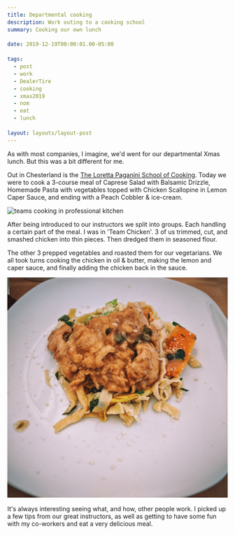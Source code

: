 ```yaml
---
title: Departmental cooking
description: Work outing to a cooking school
summary: Cooking our own lunch

date: 2019-12-19T00:00:01.00-05:00

tags:
  - post
  - work
  - DealerTire
  - cooking
  - xmas2019
  - nom
  - eat
  - lunch

layout: layouts/layout-post
---
```

As with most companies, I imagine, we'd went for our departmental Xmas lunch. But this was a bit different for me.

Out in Chesterland is the [The Loretta Paganini School of Cooking](https://www.lpscinc.com "Ohio's premier professional and recreational culinary institute for all levels"). Today we were to cook a 3-course meal of Caprese Salad with Balsamic Drizzle, Homemade Pasta with vegetables topped with Chicken Scallopine in Lemon Caper Sauce, and ending with a Peach Cobbler & ice-cream.

![teams cooking in professional kitchen](/img/2019-12-19-cooking-teams.jpg "teams cooking in professional kitchen")

After being introduced to our instructors we split into groups. Each handling a certain part of the meal. I was in 'Team Chicken'. 3 of us trimmed, cut, and smashed chicken into thin pieces. Then dredged them in seasoned flour.

The other 3 prepped vegetables and roasted them for our vegetarians. We all took turns cooking the chicken in oil & butter, making the lemon and caper sauce, and finally adding the chicken back in the sauce.

![the final dish - Chicken Scallopine in Lemon Caper Sauce on a bed of pasta and vegetables](/img/2019-12-19-lunch.jpg "the final dish")

It's always interesting seeing what, and how, other people work. I picked up a few tips from our great instructors, as well as getting to have some fun with my co-workers and eat a very delicious meal.

